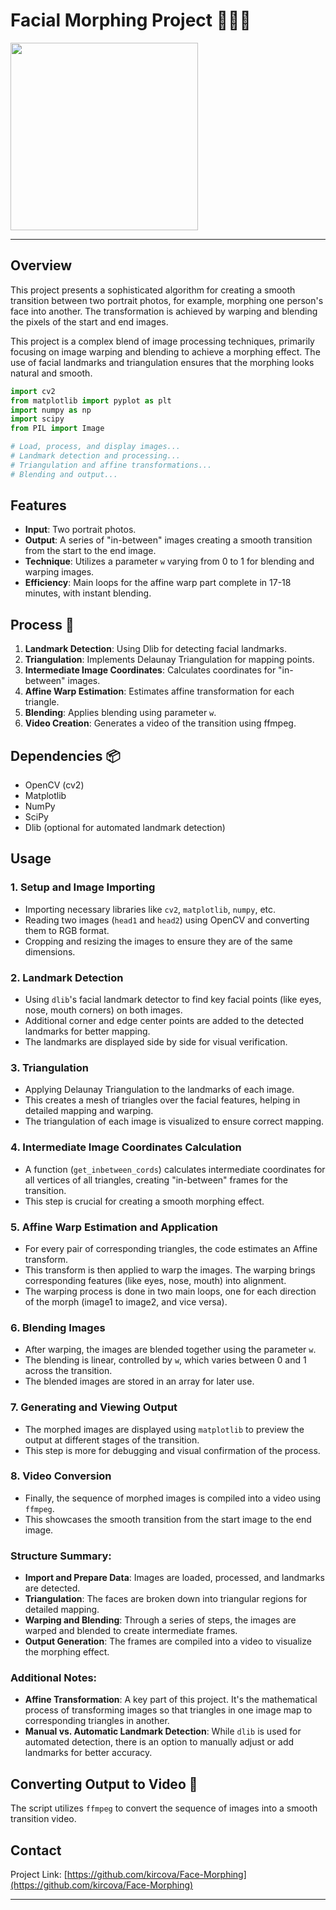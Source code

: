 # Facial Morphing Project 🧑🔄👩


<img src='output.gif' width='300'>

-------------
## Overview
This project presents a sophisticated algorithm for creating a smooth transition between two portrait photos, for example, morphing one person's face into another. The transformation is achieved by warping and blending the pixels of the start and end images. 

This project is a complex blend of image processing techniques, primarily focusing on image warping and blending to achieve a morphing effect. The use of facial landmarks and triangulation ensures that the morphing looks natural and smooth.


```python
import cv2
from matplotlib import pyplot as plt
import numpy as np
import scipy
from PIL import Image

# Load, process, and display images...
# Landmark detection and processing...
# Triangulation and affine transformations...
# Blending and output...
```


## Features
- **Input**: Two portrait photos.
- **Output**: A series of "in-between" images creating a smooth transition from the start to the end image.
- **Technique**: Utilizes a parameter `w` varying from 0 to 1 for blending and warping images.
- **Efficiency**: Main loops for the affine warp part complete in 17-18 minutes, with instant blending.

## Process 🔄
1. **Landmark Detection**: Using Dlib for detecting facial landmarks.
2. **Triangulation**: Implements Delaunay Triangulation for mapping points.
3. **Intermediate Image Coordinates**: Calculates coordinates for "in-between" images.
4. **Affine Warp Estimation**: Estimates affine transformation for each triangle.
5. **Blending**: Applies blending using parameter `w`.
6. **Video Creation**: Generates a video of the transition using ffmpeg.

## Dependencies 📦
- OpenCV (cv2)
- Matplotlib
- NumPy
- SciPy
- Dlib (optional for automated landmark detection)

## Usage

### 1. **Setup and Image Importing**
   - Importing necessary libraries like `cv2`, `matplotlib`, `numpy`, etc.
   - Reading two images (`head1` and `head2`) using OpenCV and converting them to RGB format.
   - Cropping and resizing the images to ensure they are of the same dimensions.

### 2. **Landmark Detection**
   - Using `dlib`'s facial landmark detector to find key facial points (like eyes, nose, mouth corners) on both images.
   - Additional corner and edge center points are added to the detected landmarks for better mapping.
   - The landmarks are displayed side by side for visual verification.

### 3. **Triangulation**
   - Applying Delaunay Triangulation to the landmarks of each image.
   - This creates a mesh of triangles over the facial features, helping in detailed mapping and warping.
   - The triangulation of each image is visualized to ensure correct mapping.

### 4. **Intermediate Image Coordinates Calculation**
   - A function (`get_inbetween_cords`) calculates intermediate coordinates for all vertices of all triangles, creating "in-between" frames for the transition.
   - This step is crucial for creating a smooth morphing effect.

### 5. **Affine Warp Estimation and Application**
   - For every pair of corresponding triangles, the code estimates an Affine transform.
   - This transform is then applied to warp the images. The warping brings corresponding features (like eyes, nose, mouth) into alignment.
   - The warping process is done in two main loops, one for each direction of the morph (image1 to image2, and vice versa).

### 6. **Blending Images**
   - After warping, the images are blended together using the parameter `w`.
   - The blending is linear, controlled by `w`, which varies between 0 and 1 across the transition.
   - The blended images are stored in an array for later use.

### 7. **Generating and Viewing Output**
   - The morphed images are displayed using `matplotlib` to preview the output at different stages of the transition.
   - This step is more for debugging and visual confirmation of the process.

### 8. **Video Conversion**
   - Finally, the sequence of morphed images is compiled into a video using `ffmpeg`.
   - This showcases the smooth transition from the start image to the end image.

### Structure Summary:
- **Import and Prepare Data**: Images are loaded, processed, and landmarks are detected.
- **Triangulation**: The faces are broken down into triangular regions for detailed mapping.
- **Warping and Blending**: Through a series of steps, the images are warped and blended to create intermediate frames.
- **Output Generation**: The frames are compiled into a video to visualize the morphing effect.

### Additional Notes:
- **Affine Transformation**: A key part of this project. It's the mathematical process of transforming images so that triangles in one image map to corresponding triangles in another.
- **Manual vs. Automatic Landmark Detection**: While `dlib` is used for automated detection, there is an option to manually adjust or add landmarks for better accuracy.



## Converting Output to Video 🎥
The script utilizes `ffmpeg` to convert the sequence of images into a smooth transition video.

## Contact

Project Link: [https://github.com/kircova/Face-Morphing](https://github.com/kircova/Face-Morphing)

---

